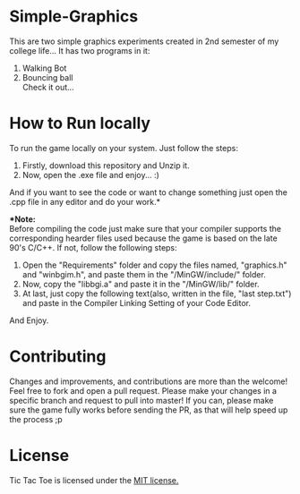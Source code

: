 # Simple-Graphics
This are two simple graphics experiments created in 2nd semester of my college life...
It has two programs in it:
  1. Walking Bot
  2. Bouncing ball<br>
Check it out...

# How to Run locally
To run the game locally on your system. Just follow the steps:

1. Firstly, download this repository and Unzip it.
2. Now, open the .exe file and enjoy... :)

And if you want to see the code or want to change something just open the .cpp file in any editor and do your work.*

<b>*Note:</b><br>Before compiling the code just make sure that your compiler supports the corresponding hearder files used because the game is based on the late 90's C/C++.
If not, follow the following steps:

1. Open the "Requirements" folder and copy the files named, "graphics.h" and "winbgim.h", and paste them in the "/MinGW/include/" folder.
2. Now, copy the "libbgi.a" and paste it in the "/MinGW/lib/" folder.
3. At last, just copy the following text(also, written in the file, "last step.txt") and paste in the Compiler Linking Setting of your Code Editor.

And Enjoy.

# Contributing
Changes and improvements, and contributions are more than the welcome! Feel free to fork and open a pull request. Please make your changes in a specific branch and request to pull into master! If you can, please make sure the game fully works before sending the PR, as that will help speed up the process ;p

# License
Tic Tac Toe is licensed under the [MIT license.](https://github.com/Shivam010/Simple-Graphics/blob/master/LICENSE)
